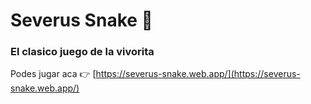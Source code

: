 # Severus Snake 🐍
### El clasico juego de la vivorita

Podes jugar aca 👉 [https://severus-snake.web.app/](https://severus-snake.web.app/)
